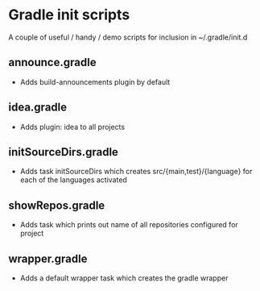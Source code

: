 Gradle init scripts
===================
A couple of useful / handy / demo scripts for inclusion in ~/.gradle/init.d

announce.gradle
---------------
* Adds build-announcements plugin by default

idea.gradle
-----------
* Adds plugin: idea to all projects
	
initSourceDirs.gradle
---------------------
* Adds task initSourceDirs which creates src/{main,test}/{language} for each of the languages activated

showRepos.gradle
----------------
* Adds task which prints out name of all repositories configured for project

wrapper.gradle
--------------
* Adds a default wrapper task which creates the gradle wrapper




